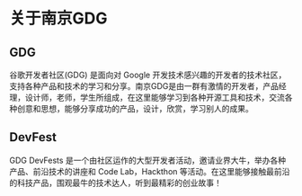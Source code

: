 # 关于南京GDG

## GDG
谷歌开发者社区(GDG) 是面向对 Google 开发技术感兴趣的开发者的技术社区，支持各种产品和技术的学习和分享。南京GDG是由一群有激情的开发者，产品经理，设计师，老师，学生所组成，在这里能够学习到各种开源工具和技术，交流各种创意和思想，能够分享成功的产品，设计，欣赏，学习别人的成果。

## DevFest
GDG DevFests 是一个由社区运作的大型开发者活动，邀请业界大牛，举办各种产品、前沿技术的讲座和 Code Lab，Hackthon 等活动。在这里能够接触最前沿的科技产品，围观最牛的技术达人，听到最精彩的创业故事！
